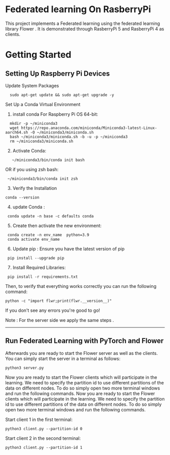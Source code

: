 # Federated learning On RasberryPi     
This project implements a Federated learning using the federated learning library Flower . It is demonstrated through RasberryPi 5 and RasberryPi 4 as clients.
# Getting Started
## Setting Up Raspberry Pi Devices
 Update System Packages
  ```shell
    sudo apt-get update && sudo apt-get upgrade -y
 ```
 Set Up a Conda Virtual Environment
   1. install conda For Raspberry Pi OS 64-bit:
  ```shell
    mkdir -p ~/miniconda3
    wget https://repo.anaconda.com/miniconda/Miniconda3-latest-Linux-aarch64.sh -O ~/miniconda3/miniconda.sh
    bash ~/miniconda3/miniconda.sh -b -u -p ~/miniconda3
    rm ~/miniconda3/miniconda.sh  
 ```
  2. Activate Conda:
 ```shell
    ~/miniconda3/bin/conda init bash 
 ```
  OR if you using zsh bash:
  
  ```shell
   ~/miniconda3/bin/conda init zsh 
 ```
  3. Verify the Installation
  ```shell
 conda --version
 ```
  4. update Conda :
  ```shell
   conda update -n base -c defaults conda
  ```
  5. Create then activate the new environment:
  ```shell 
   conda create -n env_name  python=3.9
   conda activate env_name
 ```
 6. Update pip :
    Ensure you have the latest version of pip
   ```shell 
    pip install --upgrade pip
   ```
 7. Install Required Libraries:
  ```shell
   pip install -r requirements.txt
 ```
Then, to verify that everything works correctly you can run the following command:

```shell
python -c "import flwr;print(flwr.__version__)"
```

If you don't see any errors you're good to go!

Note : For the server side we apply the same steps .

______________________________________________________________________
## Run Federated Learning with PyTorch and Flower

Afterwards you are ready to start the Flower server as well as the clients. You can simply start the server in a terminal as follows:

```shell
python3 server.py
```
Now you are ready to start the Flower clients which will participate in the learning. We need to specify the partition id to
use different partitions of the data on different nodes.  To do so simply open two more terminal windows and run the
following commands.
Now you are ready to start the Flower clients which will participate in the learning. We need to specify the partition id to
use different partitions of the data on different nodes.  To do so simply open two more terminal windows and run the
following commands.

Start client 1 in the first terminal:

```shell
python3 client.py --partition-id 0
```

Start client 2 in the second terminal:

```shell
python3 client.py --partition-id 1
```


